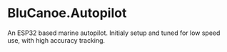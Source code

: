 # BluCanoe.Autopilot
An ESP32 based marine autopilot. Initialy setup and tuned for low speed use, with high accuracy tracking.
